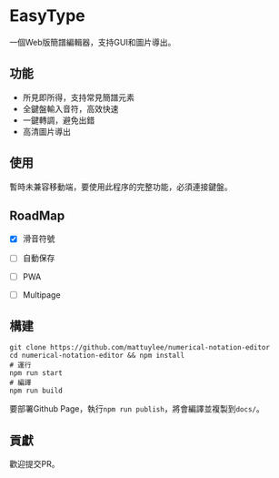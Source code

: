 # EasyType
一個Web版簡譜編輯器，支持GUI和圖片導出。


## 功能
* 所見即所得，支持常見簡譜元素
* 全鍵盤輸入音符，高效快速
* 一鍵轉調，避免出錯
* 高清圖片導出

## 使用
暫時未兼容移動端，要使用此程序的完整功能，必須連接鍵盤。
## RoadMap
<!-- - [ ] 轉調 -->
<!-- - [ ] 歌詞 -->
<!-- - [ ] 分節符 -->
- [x] 滑音符號
<!-- - [ ] 伴奏 -->
- [ ] 自動保存
- [ ] PWA
- [ ] Multipage


## 構建
```shell
git clone https://github.com/mattuylee/numerical-notation-editor
cd numerical-notation-editor && npm install
# 運行
npm run start
# 編譯
npm run build
```
要部署Github Page，執行`npm run publish`，將會編譯並複製到`docs/`。


## 貢獻
歡迎提交PR。